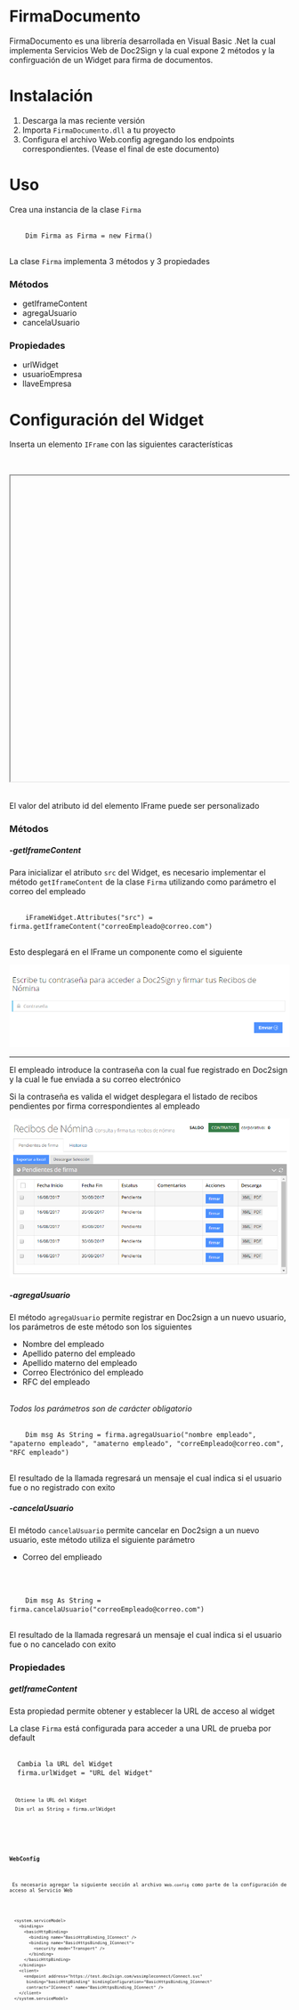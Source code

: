 # FirmaDocumento

FirmaDocumento es una librería desarrollada en Visual Basic .Net la cual implementa Servicios Web de Doc2Sign y la cual expone 2 métodos y la confirguación de un Widget para firma de documentos. 


# Instalación
<ol>
  <li>Descarga la mas reciente versión</li>
  <li>Importa <code>FirmaDocumento.dll</code> a tu proyecto</li>
  <li>Configura el archivo Web.config agregando los endpoints correspondientes. (Vease el final de este documento) </li>
</ol>

# Uso

Crea una instancia de la clase <code>Firma</code>
<pre>
  <code>
    Dim Firma as Firma = new Firma()
  </code>
</pre>

<p>La clase <code>Firma</code> implementa 3 métodos y 3 propiedades</p>
<h3> Métodos </h3>
<ul>
  <li>getIframeContent</li>
  <li>agregaUsuario</li>
  <li>cancelaUsuario</li>
</ul>
<h3> Propiedades </h3>
<ul>
  <li>urlWidget</li>
  <li>usuarioEmpresa</li>
  <li>llaveEmpresa</li>
</ul>

# Configuración del Widget

Inserta un elemento <code>IFrame</code> con las siguientes características

<pre>
  <code>
    <iframe id="iFrameWidget" runat="server" width="100%" height="550px"></iframe>
  </code>
</pre>

El valor del atributo id del elemento IFrame puede ser personalizado
### Métodos ###
##### -getIframeContent
<p>Para inicializar el atributo <code>src</code> del Widget, es necesario implementar el método <code>getIframeContent</code> de la clase <code>Firma</code> utilizando como parámetro el correo del empleado</p>
<pre>
  <code>
    iFrameWidget.Attributes("src") = firma.getIframeContent("correoEmpleado@correo.com")
  </code>
</pre>

<p>Esto desplegará en el IFrame un componente como el siguiente</p>
<img src="https://github.com/ecrow/FirmaDocumentos/blob/master/images/Widget1.png" alt="Widget 1"/>
<hr/>
<p>El empleado introduce la contraseña con la cual fue registrado en Doc2sign y la cual le fue enviada a su correo electrónico</p>

<p>Si la contraseña es valida el widget desplegara el listado de recibos pendientes por firma correspondientes al empleado</p>
<img src="https://github.com/ecrow/FirmaDocumentos/blob/master/images/Widget2.png" alt="Widget 1"/>

##### -agregaUsuario
<p>El método <code>agregaUsuario</code> permite registrar en Doc2sign a un nuevo usuario, los parámetros de este método son los siguientes</p>
<ul>
  <li>Nombre del empleado</li>
  <li>Apellido paterno del empleado</li>
  <li>Apellido materno del empleado</li>
  <li>Correo Electrónico del empleado</li>
  <li>RFC del empleado</li>
</ul>
<br/>
<em>Todos los parámetros son de carácter obligatorio</em>

<pre>
  <code>
    Dim msg As String = firma.agregaUsuario("nombre empleado", "apaterno empleado", "amaterno empleado", "correEmpleado@correo.com", "RFC empleado")
  </code>
</pre>

<p>El resultado de la llamada regresará un mensaje el cual indica si el usuario fue o no registrado con exito</p>

##### -cancelaUsuario

<p>El método <code>cancelaUsuario</code> permite cancelar en Doc2sign a un nuevo usuario, este método utiliza el siguiente parámetro</p>
<ul>
  <li>Correo del emplieado</li>
</ul>
<br/>
<pre>
  <code>
    Dim msg As String = firma.cancelaUsuario("correoEmpleado@correo.com")
  </code>
</pre>

<p>El resultado de la llamada regresará un mensaje el cual indica si el usuario fue o no cancelado con exito</p>

<h3>Propiedades</h3>

<h5>getIframeContent</h5>
<p>Esta propiedad permite obtener y establecer la URL de acceso al widget</p>
<p>La clase <code>Firma</code> está configurada para acceder a una URL de prueba por default
  
<pre>
  <code>
  Cambia la URL del Widget
  firma.urlWidget = "URL del Widget"
  <code>
  <code>
  Obtiene la URL del Widget
  Dim url as String = firma.urlWidget 
  <code>
</pre>

### WebConfig ###

<p> Es necesario agregar la siguiente sección al archivo <code>Web.config</code> como parte de la configuración de acceso al Servicio Web</p>
<pre>
  <code>
  &ltsystem.serviceModel&gt
    &ltbindings&gt
      &ltbasicHttpBinding&gt
        &ltbinding name="BasicHttpBinding_IConnect" /&gt
        &ltbinding name="BasicHttpsBinding_IConnect"&gt
          &ltsecurity mode="Transport" /&gt
        &lt/binding&gt
      &lt/basicHttpBinding&gt
    &lt/bindings&gt
    &ltclient&gt
      &ltendpoint address="https://test.doc2sign.com/wssimpleconnect/Connect.svc"
       binding="basicHttpBinding" bindingConfiguration="BasicHttpsBinding_IConnect"
       contract="IConnect" name="BasicHttpsBinding_IConnect" /&gt
    &lt/client&gt
  &lt/system.serviceModel&gt
  </code>
</pre>
